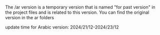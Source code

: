 The /ar version is a temporary version that is named "for past version" in the project files and is related to this version.
You can find the original version in the ar folders

update time for Arabic version: 2024/21/12-2024/23/12
